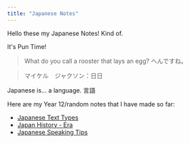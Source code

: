 ```yaml
---
title: "Japanese Notes"
---
```


Hello these my Japanese Notes! Kind of.

It's Pun Time!
>What do you call a rooster that lays an egg? へんですね。

>マイケル　ジャクソン：日日

Japanese is... a language. 言語

Here are my Year 12/random notes that I have made so far:
- [Japanese Text Types](Japanese-Text-Types.md)
- [Japan History - Era](Japanese-History.md)
- [Japanese Speaking Tips](Japanese-Speaking-Tips.md) 